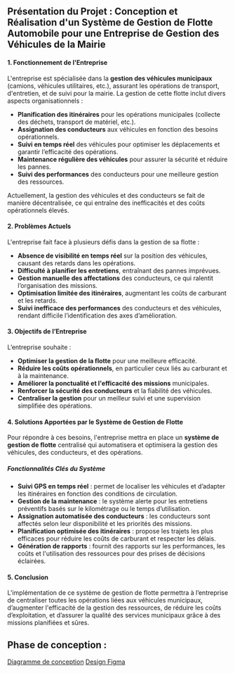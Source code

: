 ## Présentation du Projet : Conception et Réalisation d'un Système de Gestion de Flotte Automobile pour une Entreprise de Gestion des Véhicules de la Mairie

#### **1. Fonctionnement de l'Entreprise**
L'entreprise est spécialisée dans la **gestion des véhicules municipaux** (camions, véhicules utilitaires, etc.), assurant les opérations de transport, d'entretien, et de suivi pour la mairie. La gestion de cette flotte inclut divers aspects organisationnels :

- **Planification des itinéraires** pour les opérations municipales (collecte des déchets, transport de matériel, etc.).
- **Assignation des conducteurs** aux véhicules en fonction des besoins opérationnels.
- **Suivi en temps réel** des véhicules pour optimiser les déplacements et garantir l’efficacité des opérations.
- **Maintenance régulière des véhicules** pour assurer la sécurité et réduire les pannes.
- **Suivi des performances** des conducteurs pour une meilleure gestion des ressources.

Actuellement, la gestion des véhicules et des conducteurs se fait de manière décentralisée, ce qui entraîne des inefficacités et des coûts opérationnels élevés.

#### **2. Problèmes Actuels**
L'entreprise fait face à plusieurs défis dans la gestion de sa flotte :
- **Absence de visibilité en temps réel** sur la position des véhicules, causant des retards dans les opérations.
- **Difficulté à planifier les entretiens**, entraînant des pannes imprévues.
- **Gestion manuelle des affectations** des conducteurs, ce qui ralentit l’organisation des missions.
- **Optimisation limitée des itinéraires**, augmentant les coûts de carburant et les retards.
- **Suivi inefficace des performances** des conducteurs et des véhicules, rendant difficile l’identification des axes d’amélioration.

#### **3. Objectifs de l’Entreprise**
L’entreprise souhaite :
- **Optimiser la gestion de la flotte** pour une meilleure efficacité.
- **Réduire les coûts opérationnels**, en particulier ceux liés au carburant et à la maintenance.
- **Améliorer la ponctualité et l'efficacité des missions** municipales.
- **Renforcer la sécurité des conducteurs** et la fiabilité des véhicules.
- **Centraliser la gestion** pour un meilleur suivi et une supervision simplifiée des opérations.

#### **4. Solutions Apportées par le Système de Gestion de Flotte**
Pour répondre à ces besoins, l'entreprise mettra en place un **système de gestion de flotte** centralisé qui automatisera et optimisera la gestion des véhicules, des conducteurs, et des opérations.

##### **Fonctionnalités Clés du Système**
- **Suivi GPS en temps réel** : permet de localiser les véhicules et d’adapter les itinéraires en fonction des conditions de circulation.
- **Gestion de la maintenance** : le système alerte pour les entretiens préventifs basés sur le kilométrage ou le temps d’utilisation.
- **Assignation automatisée des conducteurs** : les conducteurs sont affectés selon leur disponibilité et les priorités des missions.
- **Planification optimisée des itinéraires** : propose les trajets les plus efficaces pour réduire les coûts de carburant et respecter les délais.
- **Génération de rapports** : fournit des rapports sur les performances, les coûts et l'utilisation des ressources pour des prises de décisions éclairées.

#### **5. Conclusion**
L’implémentation de ce système de gestion de flotte permettra à l’entreprise de centraliser toutes les opérations liées aux véhicules municipaux, d’augmenter l'efficacité de la gestion des ressources, de réduire les coûts d’exploitation, et d’assurer la qualité des services municipaux grâce à des missions planifiées et sûres.

## Phase de conception : 
<a href="https://drive.google.com/file/d/1xJNuM4RItAFEoX4M-2BJ3xnQZ5xqC77Z/view?usp=sharing">Diagramme de conception</a>
<a href="[https://drive.google.com/file/d/1xJNuM4RItAFEoX4M-2BJ3xnQZ5xqC77Z/view?usp=sharing](https://www.figma.com/proto/FHK3YHVYJwAMyNVnWYuvYF/Proget-de-gestion-de-flotte-automobile?node-id=1-3&node-type=frame&t=V2cBFZecKndNpDRk-0&scaling=scale-down&content-scaling=fixed&page-id=0%3A1)">Design Figma</a>
